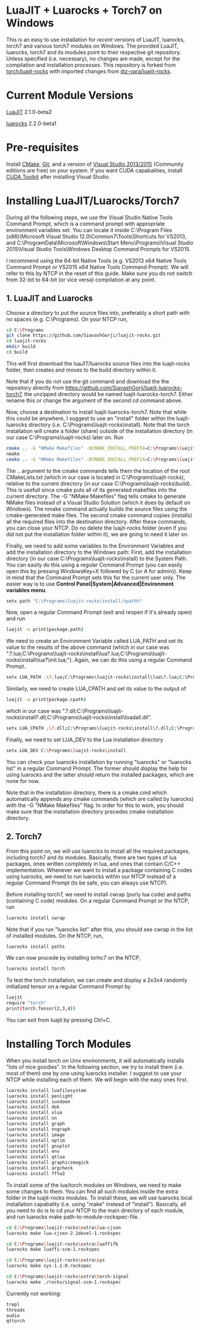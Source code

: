 LuaJIT + Luarocks + Torch7 on Windows
=============================

This is an easy to use installation for _recent_ versions of LuaJIT, luarocks, torch7 and various torch7 modules on Windows.
The provided LuaJIT, luarocks, torch7 and its modules point to their respective git repository. Unless specified (i.e. necessary), no changes are made, except for the compilation and installation processes.
This repository is forked from [torch/luajit-rocks](https://github.com/torch/luajit-rocks) with imported changes from [diz-vara/luajit-rocks](https://github.com/diz-vara/luajit-rocks).

# Current Module Versions
[LuaJIT](https://github.com/LuaJIT/LuaJIT/tree/v2.1) 2.1.0-beta2

[luarocks](https://github.com/keplerproject/luarocks) 2.2.0-beta1

# Pre-requisites
Install [CMake](http://cmake.org), [Git](https://git-scm.com/), and a version of [Visual Studio 2013/2015](https://www.visualstudio.com/) (Community editions are free) on your system.
If you want CUDA capabalities, install [CUDA Toolkit](https://developer.nvidia.com/cuda-downloads) after installing Visual Studio.

# Installing LuaJIT/Luarocks/Torch7
During all the following steps, we use the Visual Studio Native Tools Command Prompt, which is a command prompt with appropriate environment variables set. You can locate it inside C:\Program Files (x86)\Microsoft Visual Studio 12.0\Common7\Tools\Shortcuts for VS2013, and C:\ProgramData\Microsoft\Windows\Start Menu\Programs\Visual Studio 2015\Visual Studio Tools\Windows Desktop Command Prompts for VS2015.

I recommend using the 64-bit Native Tools (e.g. VS2013 x64 Native Tools Command Prompt or VS2015 x64 Native Tools Command Prompt). We will refer to this by NTCP in the reset of this guide. Make sure you do not switch from 32-bit to 64-bit (or vice versa) compilation at any point.

## 1. LuaJIT and Luarocks
Choose a directory to put the source files into, preferably a short path with no spaces (e.g. C:\Programs).
On your NTCP run,

```sh
cd C:\Programs
git clone https://github.com/SiavashGorji/luajit-rocks.git
cd luajit-rocks
mkdir build
cd build
```

This will first download the luaJIT/luarocks source files into the luajit-rocks folder, then creates and moves to the build directory within it.

Note that if you do not use the git command and download the the repository directly from https://github.com/SiavashGorji/luajit-luarocks-torch7, the unzipped directory would be named luajit-luarocks-torch7. Either rename this or change the argument of the second cd command above.

Now, choose a destination to install luajit-luarocks-torch7. Note that while this could be anywhere, I suggest to use an "install" folder within the luajit-luarocks directory (i.e. C:\Programs\luajit-rocks\install). Note that the torch installation will create a folder (share) outside of the installation directory (in our case C:\Programs\luajit-rocks) later on. Run

```sh
cmake .. -G "NMake Makefiles" -DCMAKE_INSTALL_PREFIX=C:\Programs\luajit-rocks\install
nmake
cmake .. -G "NMake Makefiles" -DCMAKE_INSTALL_PREFIX=C:\Programs\luajit-rocks\install -P cmake_install.cmake
```

The .. argument to the cmake commands tells them the location of the root CMakeLists.txt (which in our case is located in C:\Programs\luajit-rocks), relative to the current directory (in our case C:\Programs\luajit-rocks\build). This is usefull since cmake puts all of its generated makefiles into the current directory.
The -G "NMake Makefiles" flag tells cmake to generate NMake files instead of a Visual Studio Solution (which it does by default on Windows).
The nmake command actually builds the source files using the cmake-generated make files. 
The second cmake command copies (installs) all the required files into the destination directory.
After these commands, you can close your NTCP. Do no delete the luajit-rocks folder (even if you did not put the installation folder within it), we are going to need it later on.

Finally, we need to add some variables to the Environment Variables and add the installation directory to the Windows path:
First, add the installation directory (in our case C:\Programs\luajit-rocks\install) to the System Path. You can easily do this using a regular Command Prompt (you can easily open this by pressing WindowsKey+X followed by C (or A for admin)).
Keep in mind that the Command Prompt sets this for the current user only. The easier way is to use __Control Panel|System|Advanced|Environment variables menu__.

```sh
setx path "C:\Programs\luajit-rocks\install;%path%"
```

Now, open a regular Command Prompt (exit and reopen if it's already open) and run

```sh
luajit -e print(package.path)
```

We need to create an Environment Variable called LUA_PATH and set its value to the results of the above command (which in our case was ".\?.lua;C:\Programs\luajit-rocks\install\lua\?.lua;C:\Programs\luajit-rocks\install\lua\?\init.lua;").
Again, we can do this using a regular Command Prompt.

```sh
setx LUA_PATH .\?.lua;C:\Programs\luajit-rocks\install\lua\?.lua;C:\Programs\luajit-rocks\install\lua\?\init.lua;
```
Similarly, we need to create LUA_CPATH and set its value to the output of

```sh
luajit -e print(package.cpath)
```

which in our case was ".\?.dll;C:\Programs\luajit-rocks\install\?.dll;C:\Programs\luajit-rocks\install\loadall.dll".

```sh
setx LUA_CPATH .\?.dll;C:\Programs\luajit-rocks\install\?.dll;C:\Programs\luajit-rocks\install\loadall.dll
```

Finally, we need to set LUA_DEV to the Lua installation directory

```sh
setx LUA_DEV C:\Programs\luajit-rocks\install
```

You can check your luarocks installation by running "luarocks" or "luarocks list" in a regular Command Prompt. 
The former should display the help for using luarocks and the latter should return the installed packages, which are none for now.

Note that in the installation directory, there is a cmake.cmd which automatically appends any cmake commands (which are called by luarocks) with the -G "NMake Makefiles" flag. In order for this to work, you should make sure that the installation directory precedes cmake installation directory.

## 2. Torch7
From this point on, we will use luarocks to install all the required packages, including torch7 and its modules.
Basically, there are two types of lua packages, ones written completely in lua, and ones that contain C/C++ implementation.
Whenever we want to install a package containing C codes using luarocks, we need to run luarocks within our NTCP instead of a regular Command Prompt (to be safe, you can always use NTCP).

Before installing torch7, we need to install cwrap (purly lua code) and paths (containing C code) modules. On a regular Command Prompt or the NTCP, run

```sh
luarocks install cwrap
```
Note that if you run "luarocks list" after this, you should see cwrap in the list of installed modules. On the NTCP, run,

```sh
luarocks install paths
```

We can now procede by installing torhc7 on the NTCP,

```sh
luarocks install torch
```
To test the torch installation, we can create and display a 2x3x4 randomly initialized tensor on a regular Command Prompt by

```sh
luajit
require "torch"
print(torch.Tensor(2,3,4))
```
You can exit from luajit by pressing Ctrl+C.

# Installing Torch Modules
When you install torch on Unix environments, it will automatically installs "lots of nice goodies". 
In the following section, we try to install them (i.e. most of them) one by one using luarocks installer.
I suggest to use your NTCP while installing each of them. We will begin with the easy ones first.

```sh
luarocks install luafilesystem
luarocks install penlight
luarocks install sundown
luarocks install dok
luarocks install xlua
luarocks install nn
luarocks install graph
luarocks install nngraph
luarocks install image
luarocks install optim
luarocks install gnuplot
luarocks install env
luarocks install qtlua
luarocks install graphicsmagick
luarocks install argcheck
luarocks install fftw3
```

To install some of the lua/torch modules on Windows, we need to make some changes to them.
You can find all such modules inside the extra folder in the luajit-rocks modules. To install these, we will use luarocks local installation capabality (i.e. using "make" instead of "install").
Basically, all you need to do is to cd your NTCP to the main directory of  each module, and run luarocks make path-to-module-rockspec-file.
```sh
cd C:\Programs\luajit-rocks\extra\lua-cjson
luarocks make lua-cjson-2.1devel-1.rockspec

cd C:\Programs\luajit-rocks\extra\luaffifb
luarocks make luaffi-scm-1.rockspec

cd C:\Programs\luajit-rocks\extra\sys
luarocks make sys-1.1-0.rockspec

cd C:\Programs\luajit-rocks\extra\torch-signal
luarocks make ./rocks/signal-scm-1.rockspec

```


Currently not working:
```sh
trepl
threads
audio
qttorch
```
